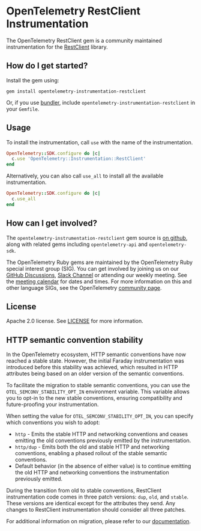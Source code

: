 # OpenTelemetry RestClient Instrumentation

The OpenTelemetry RestClient gem is a community maintained instrumentation for the [RestClient][restclient-home] library.

## How do I get started?

Install the gem using:

```console
gem install opentelemetry-instrumentation-restclient
```

Or, if you use [bundler][bundler-home], include `opentelemetry-instrumentation-restclient` in your `Gemfile`.

## Usage

To install the instrumentation, call `use` with the name of the instrumentation.

```ruby
OpenTelemetry::SDK.configure do |c|
  c.use 'OpenTelemetry::Instrumentation::RestClient'
end
```

Alternatively, you can also call `use_all` to install all the available instrumentation.

```ruby
OpenTelemetry::SDK.configure do |c|
  c.use_all
end
```

## How can I get involved?

The `opentelemetry-instrumentation-restclient` gem source is [on github][repo-github], along with related gems including `opentelemetry-api` and `opentelemetry-sdk`.

The OpenTelemetry Ruby gems are maintained by the OpenTelemetry Ruby special interest group (SIG). You can get involved by joining us on our [GitHub Discussions][discussions-url], [Slack Channel][slack-channel] or attending our weekly meeting. See the [meeting calendar][community-meetings] for dates and times. For more information on this and other language SIGs, see the OpenTelemetry [community page][ruby-sig].

## License

Apache 2.0 license. See [LICENSE][license-github] for more information.

[restclient-home]: https://github.com/rest-client/rest-client
[bundler-home]: https://bundler.io
[repo-github]: https://github.com/open-telemetry/opentelemetry-ruby
[license-github]: https://github.com/open-telemetry/opentelemetry-ruby-contrib/blob/main/LICENSE
[ruby-sig]: https://github.com/open-telemetry/community#ruby-sig
[community-meetings]: https://github.com/open-telemetry/community#community-meetings
[slack-channel]: https://cloud-native.slack.com/archives/C01NWKKMKMY
[discussions-url]: https://github.com/open-telemetry/opentelemetry-ruby/discussions

## HTTP semantic convention stability

In the OpenTelemetry ecosystem, HTTP semantic conventions have now reached a stable state. However, the initial Faraday instrumentation was introduced before this stability was achieved, which resulted in HTTP attributes being based on an older version of the semantic conventions.

To facilitate the migration to stable semantic conventions, you can use the `OTEL_SEMCONV_STABILITY_OPT_IN` environment variable. This variable allows you to opt-in to the new stable conventions, ensuring compatibility and future-proofing your instrumentation.

When setting the value for `OTEL_SEMCONV_STABILITY_OPT_IN`, you can specify which conventions you wish to adopt:

- `http` - Emits the stable HTTP and networking conventions and ceases emitting the old conventions previously emitted by the instrumentation.
- `http/dup` - Emits both the old and stable HTTP and networking conventions, enabling a phased rollout of the stable semantic conventions.
- Default behavior (in the absence of either value) is to continue emitting the old HTTP and networking conventions the instrumentation previously emitted.

During the transition from old to stable conventions, RestClient instrumentation code comes in three patch versions: `dup`, `old`, and `stable`. These versions are identical except for the attributes they send. Any changes to RestClient instrumentation should consider all three patches.

For additional information on migration, please refer to our [documentation](https://opentelemetry.io/docs/specs/semconv/non-normative/http-migration/).